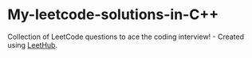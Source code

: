 # My-leetcode-solutions-in-C++
Collection of LeetCode questions to ace the coding interview! - Created using [LeetHub](https://github.com/QasimWani/LeetHub).
